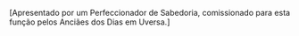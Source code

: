 ﻿[Apresentado por um Perfeccionador de Sabedoria, comissionado para esta função pelos Anciães dos Dias em Uversa.]